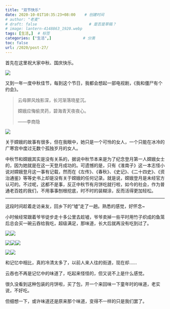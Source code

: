 ```yaml
---
title: "双节快乐"
date: 2020-10-01T10:35:23+08:00    # 创建时间
# author: "老麦"
# draft: false                       # 是否是草稿？
# image: lantern-4148863_1920.webp
tags: [生活,]  # 标签
categories: ["生活",]              # 分类
toc: false
url: /2020/post-27/
---
```


首先在这里祝大家中秋、国庆快乐。

![](https://sdn.qylao.com/laomai/2023/02/27/163fc2aef61293-1.webp)

又到一年一度中秋佳节，每到这个节日，我都会想起一部电视剧，《我和僵尸有个约会》。

> 云母屏风烛影深，长河渐落晓星沉。
>
> 嫦娥应悔偷灵药，碧海青天夜夜心。
>
> ——李商隐

![](https://sdn.qylao.com/laomai/2023/02/27/163fc2aef6a138-1.webp)

关于嫦娥的故事有很多，但在我眼中，她只是一个可怜的女人，一个只能在冰冷的广寒宫中度过无数个孤独岁月的女人。

中秋节和嫦娥其实是没有关系的，据说中秋节本来是为了纪念登月第一人嫦娥女士的，因为她就是在这一天登月成功的。可遗憾的是，只有《淮南子》这一本志怪小说对嫦娥登月这一事有记载，然而在《左传》、《春秋》、《史记》、《二十四史》、《资治通鉴》等等史书上却是没有关于嫦娥的任何记录。就是说，嫦娥登月是未经官方认可的。不过呢，这都不是事，反正中秋节有月饼吃就行啦，如今的社会，作为普通老百姓的我们，不用事事刨根挖底，时不时的装糊涂，反而活得更加轻松。

------

这段时间趁着走访亲友，回乡下的“墟”走了一趟。熟悉的感觉，好怀念~

小时候经常跟着爷爷徒步走十多公里去趁墟，爷爷卖掉一些平时用竹子织成的鱼笼后总会买一碗云吞给我吃，超级满足，那味道，长大后就再没有吃到过了。

![](https://sdn.qylao.com/laomai/2023/02/27/163fc2aef738cf-1.webp)![](https://sdn.qylao.com/laomai/2023/02/27/163fc2aef7b471-1.webp)

![](https://sdn.qylao.com/laomai/2023/02/27/163fc2aef82ea2-1.webp)![](https://sdn.qylao.com/laomai/2023/02/27/163fc2aef8a4b8-1.webp)![](https://sdn.qylao.com/laomai/2023/02/27/163fc2aef9437a-1.webp)

![](https://sdn.qylao.com/laomai/2023/02/27/163fc2aef9b1d1-1.webp)![](https://sdn.qylao.com/laomai/2023/02/27/163fc2aefa3868-1.webp)

和记忆中相比，真的冷清太多了，以前人来人往的街道，现在却……

云吞也不再是记忆中的味道了，吃起来怪怪的，但又说不上是什么感觉。

很久没看到这种包装的月饼啦，买了包，开一个来回味一下童年时的味道，老实说，不好吃。

但细想一下，或许味道还是原来那个味道，变得不一样的只是我们罢了。